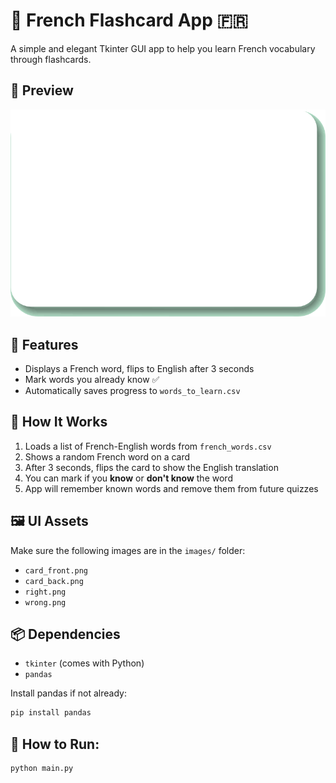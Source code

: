 # 🧠 French Flashcard App 🇫🇷

A simple and elegant Tkinter GUI app to help you learn French vocabulary through flashcards.

## 📸 Preview

![App Screenshot](images/card_front.png)

## 🔧 Features

- Displays a French word, flips to English after 3 seconds
- Mark words you already know ✅
- Automatically saves progress to `words_to_learn.csv`

## 🚀 How It Works

1. Loads a list of French-English words from `french_words.csv`
2. Shows a random French word on a card
3. After 3 seconds, flips the card to show the English translation
4. You can mark if you **know** or **don't know** the word
5. App will remember known words and remove them from future quizzes

## 🖼️ UI Assets

Make sure the following images are in the `images/` folder:
- `card_front.png`
- `card_back.png`
- `right.png`
- `wrong.png`

## 📦 Dependencies

- `tkinter` (comes with Python)
- `pandas`

Install pandas if not already:

```bash
pip install pandas
```
## 🏁 How to Run:

```bash
python main.py
```






